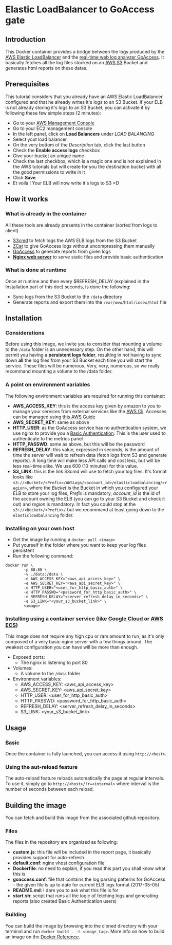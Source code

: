 # Elastic LoadBalancer to GoAccess gate
## Introduction
This Docker container provides a bridge between the logs produced by the [AWS Elastic LoadBalancer](https://aws.amazon.com/fr/elasticloadbalancing/) and the [real-time web log analyzer GoAccess](https://goaccess.io/). It basically fetches all the log files stocked on an [AWS S3](https://aws.amazon.com/fr/s3/) Bucket and generates html reports on these datas.

## Prerequisites
This tutorial considers that you already have an AWS Elastic LoadBalancer configured and that he already writes it's logs to an S3 Bucket. If your ELB is not already storing it's logs to an S3 Bucket, you can activate it by following these few simple steps (2 minutes):
* Go to your [AWS Management Console](https://console.aws.amazon.com/console/home)
* Go to your EC2 management console
* In the left panel, click on **Load Balancers** under *LOAD BALANCING*
* Select yout load balancer
* On the very bottom of the *Description* tab, click the last button
* Check the **Enable access logs** checkbox
* Give your bucket an unique name
* Check the last checkbox, which is a magic one and is not explained in the AWS tutorials but will create for you the destination bucket with all the good permissions to write in it
* Click **Save**
* Et voilà ! Your ELB will now write it's logs to S3 =D

## How it works
### What is already in the container
All these tools are already presents in the container (sorted from logs to client)
* [S3cmd](http://s3tools.org/s3cmd) to fetch logs the AWS ELB logs from the S3 Bucket
* [ZCat](http://www.fichepratique.com/linux/zcat.php) to give GoAccess logs without uncompressing them manually
* [GoAccess](https://goaccess.io/) to generate reports from given logs
* [**Nginx web server**](https://www.nginx.com/) to serve static files and provide basic authentication
### What is done at runtime
Once at runtime and then every $REFRESH_DELAY (explained in the Installation part of this doc) seconds, is done the following:
* Sync logs from the S3 Bucket to the `/data` directory
* Generate reports and export them into the `/var/www/html/index/html` file

## Installation
### Considerations
Before using this image, we invite you to consider that mounting a volume to the `/data` folder is an unnecessary step. On the other hand, this will permit you having a **persistent logs folder**, resulting in not having to sync down **all** the log files from your S3 Bucket each time you will start the service. These files will be numerous. Very, very, numerous, so we really recommand mounting a volume to the /data folder.

### A point on environment variables
The following environment variables are required for running this container:
* **AWS_ACCESS_KEY**: this is the access key given by amazon to you to manage your services from external services like the [AWS Cli](https://aws.amazon.com/fr/cli/). Accesses can be managed using [this AWS Guide](http://docs.aws.amazon.com/IAM/latest/UserGuide/id_credentials_access-keys.html)
* **AWS_SECRET_KEY**: same as above
* **HTTP_USER**: as the GoAccess service has no authentication system, we use nginx to provide you a [Basic Authentication](https://en.wikipedia.org/wiki/Basic_access_authentication). This is the user used to authenticate to the metrics panel
* **HTTP_PASSWD**: same as above, but this will be the password
* **REFRESH_DELAY**: this value, expressed in seconds, is the amount of time the server will wait to refresh data (fetch logs from S3 and generate reports). A long time will make less API calls and cost less, but will be less real-time alike. We use 600 (10 minutes) for this value.
* **S3_LINK**: this is the link S3cmd will use to fetch your log files. It's format looks like `s3://<Bucket>/<Prefix>/AWSLogs/<account_id>/elasticloadbalancing/<region>`, where the *Bucket* is the Bucket in which you configured your ELB to store your log files, *Prefix* is mandatory, *account_id* is the id of the account owning the ELB (you can go to your S3 Bucket and check it out) and *region* is mandatory. In fact you could stop at the `s3://<Bucket>/<Prefix>/` but we recommand at least going down to the `elasticloadbalancing` folder.

### Installing on your own host
* Get the image by running a `docker pull <image>`
* Put yourself in the folder where you want to keep your log files persistent
* Run the following command:
```
docker run \
        -p 80:80 \
        -v ./data:/data \
        -e AWS_ACCESS_KEY="<aws_api_access_key>" \
        -e AWS_SECRET_KEY="<aws_api_secret_key>" \
        -e HTTP_USER="<user_for_http_basic_auth>" \
        -e HTTP_PASSWD="<password_for_http_basic_auth>" \
        -e REFRESH_DELAY="<server_refresh_delay_in_seconds>" \
        -e S3_LINK="<your_s3_bucket_link>" \
        <image>
```

### Installing using a container service (like [Google Cloud](https://cloud.google.com/) or [AWS ECS](https://aws.amazon.com/fr/documentation/ecs/))
This image does not require any high cpu or ram amount to run, as it's only composed of a very basic nginx server with a few things around. The weakest configuration you can have will be more than enough.
* Exposed ports:
    * The nginx is listening to port 80
* Volumes:
    * A volume to the `/data` folder
* Environment variables:
    * AWS_ACCESS_KEY: <aws_api_access_key>
    * AWS_SECRET_KEY: <aws_api_secret_key>
    * HTTP_USER: <user_for_http_basic_auth>
    * HTTP_PASSWD: <password_for_http_basic_auth>
    * REFRESH_DELAY: <server_refresh_delay_in_seconds>
    * S3_LINK: <your_s3_bucket_link>

## Usage
### Basic
Once the container is fully launched, you can access it using `http://<host>`.

### Using the aut-reload feature
The auto-reload feature reloads automatically the page at regular intervals. To use it, simply go to `http://<host>/?r=<interval>` where interval is the number of seconds between each reload.

## Building the image
You can fetch and build this image from the associated github repository.

### Files
The files in the repository are organized as following:
* **custom.js**: this file will be included in the report page, it basically provides support for auto-refresh
* **default.conf**: nginx vhost configuration file
* **Dockerfile**: no need to explain, if you read this part you shall know what this is
* **goaccess.conf**: file that contains the log parsing patterns for GoAccess - the given file is up to date for current ELB logs format (2017-05-05)
* **README.md**: I dare you to ask what this file is for
* **start.sh**: script that runs all the logic of fetching logs and generating reports (also created Basic Authentication users)

### Building
You can build the image by browsing into the cloned directory with your terminal and run `docker build . -t <image_tag>`. More info on how to build an image on the [Docker Reference](https://docs.docker.com/engine/reference/commandline/build/).
